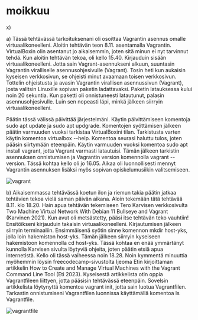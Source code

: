 # moikkuu

x)

a) Tässä tehtävässä tarkoituksenani oli osoittaa Vagrantin asennus omalle virtuaalikoneelleni. Aloitin tehtävän teon 8.11. asentamalla Vagrantin. VirtualBoxin olin asentanut jo aikaisemmin, joten sitä minun ei nyt tarvinnut tehdä. Kun aloitin tehtävän tekoa, oli kello 15.40. Kirjauduin sisään virtuaalikoneelleni. Jotta sain Vagrant-asennukseni alkuun, suuntasin Vagrantin viralliselle asennusohjesivulle (Vagrant). Tosin heti kun aukaisin kyseisen verkkosivun, se ohjeisti minut avaamaan toisen verkkosivun. Tottelin ohjeistusta ja avasin Vagrantin virallisen asennussivun (Vagrant), josta valitsin Linuxille sopivan paketin ladattavaksi. Paketin latauksessa kului noin 20 sekuntia. Kun paketti oli onnistuneesti latautunut, palasin asennusohjesivulle. Luin sen nopeasti läpi, minkä jälkeen siirryin virtuaalikoneelleni.

Päätin tässä välissä päivittää järjestelmäni. Käytin päivittämiseen komentoja sudo apt update ja sudo apt updgrade. Komentojen syöttämisen jälkeen päätin varmuuden vuoksi tarkistaa VirtualBoxini tilan. Tarkistusta varten käytin komentoa virtualbox --help. Komentoa seurasi haluttu tulos, joten pääsin siirtymään eteenpäin. Käytin varmuuden vuoksi komentoa sudo apt install vagrant, jotta Vagrant varmasti latautuisi. Tämän jälkeen tarkistin asennuksen onnistumisen ja Vagrantin version komennolla vagrant --version. Tässä kohtaa kello oli jo 16.05. Aikaa oli luonnollisesti mennyt Vagrantin asennuksen lisäksi myös sopivan opiskelumusiikin valitsemiseen.

![vagrant](https://github.com/user-attachments/assets/d2dab1dc-c6fc-43fa-b713-96a9e9aca31b)


b) Aikaisemmassa tehtävässä koetun ilon ja riemun takia päätin jatkaa tehtävien tekoa vielä saman päivän aikana. Aloin tekemään tätä tehtävää 8.11. klo 18.20. Hain apua tehtävän tekemiseen Tero Karvisen verkkosivulta Two Machine Virtual Network With Debian 11 Bullseye and Vagrant (Karvinen 2021). Kun avut oli metsästetty, pääsi itse tehtävän teko vauhtiin! Ensitöikseni kirjauduin takaisin virtuaalikoneelleni. Kirjautumisen jälkeen siirryin terminaaliin. Ensimmäisenä syötin sinne komennon mkdir host-yks, jolla loin hakemiston host-yks. Tämän jälkeen siirryin kyseiseen hakemistoon komennolla cd host-yks. Tässä kohtaa en enää ymmärtänyt kunnolla Karvisen sivulta löytyviä ohjeita, joten päätin etsiä apua internetistä. Kello oli tässä vaiheessa noin 18.28. Noin kymmentä minuuttia myöhemmin löysin freecodecamp-sivustolta Ijeoma Etin kirjoittaman artikkelin How to Create and Manage Virtual Machines with the Vagrant Command Line Tool (Eti 2023). Kyseisestä artikkelista otin oppia Vagrantfileen liittyen, jotta pääsisin tehtävässä eteenpäin. Sovelsin artikkelista löytynyttä komentoa vagrant init, jotta sain luotua Vagrantfilen. Tarkastin onnistumiseni Vagrantfilen luonnissa käyttämällä komentoa ls Vagrantfile.

![vagrantfile](https://github.com/user-attachments/assets/811bdf11-e142-474a-8c72-a0b8fdcbd0ef)
